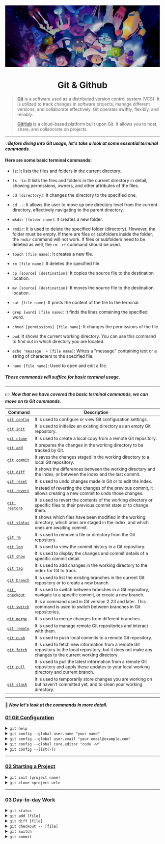 ![git&github](github.jpeg)

<div align="center">
<h1>Git & Github</h1>
</div>

> **<u>Git</u>** is a software used as a distributed version control system (VCS). It is utilized to track changes in software projects, manage different versions, and collaborate effectively. Git operates swiftly, flexibly, and reliably.

> **<u>GitHub</u>** is a cloud-based platform built upon Git. It allows you to host, share, and collaborate on projects.

---

&#128161;_**Before diving into Git usage, let's take a look at some essential terminal commands.**_

#### Here are some basic terminal commands:

- `ls`: It lists the files and folders in the current directory.

- `ls -la`: It lists the files and folders in the current directory in detail, showing permissions, owners, and other attributes of the files.

- `cd [directory]`: It changes the directory to the specified one.

- `cd ..`: It allows the user to move up one directory level from the current directory, effectively navigating to the parent directory.

- `mkdir [folder name]`: It creates a new folder.

- `rmdir`: It is used to delete the specified folder (directory). However, the folder must be empty. If there are files or subfolders inside the folder, the `rmdir` command will not work. If files or subfolders need to be deleted as well, the `rm -rf` command should be used.

- `touch [file name]`: It creates a new file.

- `rm [file name]`: It deletes the specified file.

- `cp [source] [destination]`: It copies the source file to the destination location.

- `mv [source] [destination]`: It moves the source file to the destination location.

- `cat [file name]`: It prints the content of the file to the terminal.

- `grep [word] [file name]`: It finds the lines containing the specified word.

- `chmod [permissions] [file name]`: It changes the permissions of the file.

- `pwd`: It shows the current working directory. You can use this command to find out in which directory you are located.

- `echo 'message' > [file name]`: Writes a "message" containing text or a string of characters to the specified file.

- `nano [file name]`: Used to open and edit a file.

##### These commands will suffice for basic terminal usage.

---

&#128073; _**Now that we have covered the basic terminal commands, we can move on to Git commands.**_

| Command                         | Description                                                                                                                                                  |
| ------------------------------- | ------------------------------------------------------------------------------------------------------------------------------------------------------------ |
| [`git config`](#git_config)     | It is used to configure or view Git configuration settings.                                                                                                  |
| [`git init`](#git_init)         | It is used to initialize an existing directory as an empty Git repository.                                                                                   |
| [`git clone`](#git_clone)       | It is used to create a local copy from a remote Git repository.                                                                                              |
| [`git add`](#git_add)           | It prepares the changes in the working directory to be tracked by Git.                                                                                       |
| [`git commit`](#git_commit)     | It saves the changes staged in the working directory to a local Git repository.                                                                              |
| [`git diff`](#git_diff)         | It shows the differences between the working directory and the index, or between the index and the last commit.                                              |
| [`git reset`](#git_reset)       | It is used to undo changes made in Git or to edit the index.                                                                                                 |
| [`git revert`](#git_revert)     | Instead of reverting the changes of the previous commit, it allows creating a new commit to undo those changes.                                              |
| [`git restore`](#git_restore)   | It is used to revert the contents of the working directory or specific files to their previous commit state or to change them.                               |
| [`git status`](#git_status)     | It shows which files have been modified in the working directory, which ones are staged in the index, and which ones are awaiting commit.                    |
| [`git rm`](#git_rm)             | It is used to remove a file or directory from the Git repository.                                                                                            |
| [`git log`](#git_log)           | It is used to view the commit history in a Git repository.                                                                                                   |
| [`git show`](#git_show)         | It is used to display the changes and commit details of a specific commit detail.                                                                            |
| [`git tag`](#git_tag)           | It is used to add changes in the working directory to the index for Git to track.                                                                            |
| [`git branch`](#git_branch)     | It is used to list the existing branches in the current Git repository or to create a new branch.                                                            |
| [`git checkout`](#git_checkout) | It is used to switch between branches in a Git repository, navigate to a specific commit, or create a new branch.                                            |
| [`git switch`](#git_switch)     | It is a command used in Git version 2.23 and later. This command is used to switch between branches in Git repositories.                                     |
| [`git merge`](#git_merge)       | It is used to merge changes from different branches.                                                                                                         |
| [`git remote`](#git_remote)     | It is used to manage remote Git repositories and interact with them.                                                                                         |
| [`git push`](#git_push)         | It is used to push local commits to a remote Git repository.                                                                                                 |
| [`git fetch`](#git_fetch)       | It is used to fetch new information from a remote Git repository to the local repository, but it does not make any changes to the current working directory. |
| [`git pull`](#git_pull)         | It is used to pull the latest information from a remote Git repository and apply these updates to your local working directory and current branch.           |
| [`git stash`](#git_stash)       | It is used to temporarily store changes you are working on but haven't committed yet, and to clean your working directory.                                   |

---

&#128064; _**Now let's look at the commands in more detail.**_

<h3 id="git_config"><ins>01 Git Configuration</ins></h3>

<details>
  <summary><code>git help</code></summary>
    <ul>
      <blockquote>
        This command typically opens the help documentation related to Git commands. Additionally, you can use <code>git help -a</code> to 
        display an alphabetical list of all Git commands. This provides a quick overview of all Git commands.
      </blockquote>
    </ul>
</details>

<details>
  <summary><code>git config --global user.name "your name"</code></summary>
    <ul>
      <blockquote>
        It is used to configure Git settings. This command is used to set the username and is typically defined as a global setting, meaning 
        the username applies to all Git projects on the system.
      </blockquote>
      <blockquote>
        This setting is important for specifying which user made the changes, especially during commit operations.
      </blockquote>
    </ul>
</details>

<details>
  <summary><code>git config --global user.email "your-email@example.com"</code></summary>
    <ul>
      <blockquote>
        It is used to configure Git settings. This command is used to set the user's email address and is typically defined as a global setting, meaning 
        the email address applies to all Git projects on the system.
      </blockquote>
      <blockquote>
        This setting is important for specifying which user made the changes, especially during commit operations.
      </blockquote>
    </ul>
</details>

<details>
  <summary><code>git config --global core.editor "code -w"</code></summary>
    <ul>
      <blockquote>
        This is used to set the user-defined text editor for Git. In this example, it specifies the use of Visual Studio Code (<code>code</code>), 
        and the <code>-w</code> option ensures that Git waits for the editor to close before proceeding. This means you can continue with commit messages 
        or other editing tasks without waiting for Visual Studio Code to close.
      </blockquote>
    </ul>
</details>

<details>
  <summary><code>git config --list(-l)</code></summary>
    <ul>
      <blockquote>
        Used to list Git configuration settings. This command displays the configuration settings and values used by Git.
      </blockquote>
      <blockquote>
        For example, you can use this command to view the username, email address, color preferences, and other settings defined in the Git configuration. 
        The output is typically in <code>key=value</code> format and includes the configured settings for Git.
      </blockquote>
    </ul>
</details>

---

<h3><ins>02 Starting a Project</ins></h3>

<details>
  <summary><code id="git_init">git init [project name]</code></summary>
    <ul>
      <blockquote>
        Used to initialize an existing directory as a Git repository. If [project name] is specified, a folder with this name is created, 
        and the Git repository is initialized within this folder.
      </blockquote>
<pre><code>mkdir my_project
cd my_project</code></pre>
     <li>
        Now, let's initialize this directory as a Git repository using the <code>git init</code> command:
     </li>
<pre><code>git init</code></pre>
    <li>
        This process turns the current directory into an empty Git repository. You can now track files in this directory, commit changes, and 
        use Git's version control features. If you use <code>git init my_project</code>, a folder named <code>my_project</code> will be created, and 
        the Git repository will be initialized inside that folder.
    </li>
    <li>
        When the <code>git init</code> command is executed, Git initializes the current directory as a Git repository and adds a subdirectory 
        named <code>.git</code>. This subdirectory contains all the information and configuration settings for the Git repository. Therefore, running 
        the <code>git init</code> command creates a Git repository and generates the <code>.git</code> directory that holds all the related information.
    </li>
    <li>
        However, if you want to undo this process and delete the Git repository, simply deleting the <code>.git</code> directory is enough. 
        However, this action is irreversible, and you will lose all history, commit information, branch structures, and other related data. 
        Therefore, you should proceed with caution when deleting the directory.
    </li>
    <li>
        For example, after creating a Git repository, you can follow the steps below to delete the repository (use with caution):
    </li>
<pre><code>rm -rf .git</code></pre>
    <li>
        This command completely deletes the <code>.git</code> directory in the current directory.
    </li>
    <li>
        When the <code>-r (recursive)</code> and <code>-f (force)</code> options are included, it deletes the specified directory, along 
        with all files and subdirectories within it, without prompting for confirmation.
    </li>
   </ul>
</details>

<details>
  <summary><code id="git_clone">git clone &lt;project url&gt;</code></summary>
    <ul>
      <blockquote>
        Used to copy a project from a remote Git repository to a local machine. This command downloads the specified Git repository in 
        its entirety and creates a local copy. The <code>&lt;project url&gt;</code> represents the URL of the Git repository to be cloned.
      </blockquote>
      <li>As an example, to clone a GitHub repo:</li>
<pre><code>git clone https://github.com/user/repo-path.git</code></pre>
      <li>
        This command downloads the specified GitHub repository and creates a folder named <code>repository-name</code> in the current directory, 
        copying the contents into it. This allows you to use the entire project on your local machine and make changes to it.
      </li>
   </ul>
</details>

---

<h3><ins>03 Day-to-day Work</ins></h3>

<details>
  <summary><code id="git_status">git status</code></summary>
    <ul>
      <blockquote>
        Displays the status of files in the working directory and index of a Git repository. This command is used to see which files have 
        been modified, which are staged in the index, and which are waiting to be committed. Here are some example usages of the <code>git status</code> command:
      </blockquote>
      <li>Create a new directory and switch to this directory:</li>
<pre><code>mkdir my_project
cd my_project</code></pre>
      <li>
        Check the directory status using the <code>git status</code> command:
      </li>
<pre><code>git status</code></pre>
      <li>The output will be like this:</li>
<pre><code>fatal: Not a git repository (or any of the parent directories): .git</code></pre>
      <li>
        This output indicates that the directory is not yet a Git repository. Therefore, when the <code>git status</code> command is run, Git reports 
        that no repository has been initialized in the directory and returns an error.
      </li>
      <li>Now, let's create the Git repository:</li>
<pre><code>git init</code></pre>
      <li>Check the directory status using the git status command again:</li>
<pre><code>git status</code></pre>
      <li>The output will be like this:</li>
<pre><code>On branch master
No commits yet
nothing to commit (create/copy files and use "git add" to track)</code></pre>
      <li>This output indicates that the Git repository has been created successfully, but no commits have been made yet and there are no files being tracked.</li>
   </ul>
</details>

<details>
  <summary><code id="git_add">git add [file]</code></summary>
    <ol>
      <blockquote>
        The <code>git add</code> command is used to add changes in the working directory to the staging area for Git to track. Here are some 
        examples of using the <code>git add</code> command:
      </blockquote>
      <li><h4>Staging a Single File:</h4></li>
<pre><code># Create a new file
echo "This is an example file" > file.txt
<br/>
# Add the file to the stage
git add file.txt</code></pre>
      <small>In this example, a file named <code>file.txt</code> was created in the working directory and added to the staging area using the <code>git add</code> command</small>
      <li><h4>Staging Multiple Files:</h4></li>
<pre><code># Create new files
echo "hello world 1" > file1.txt
echo "hello world 2" > file2.txt
<br/>
# Add all files to stage
git add file1.txt file2.txt</code></pre>
    <small>In this example, we added multiple files to the stage at once.</small>
    <li><h4>Staging All Changes:</h4></li>
<pre><code># Add all changes in the working directory to the staging area
git add .</code></pre>
    <small>In this example, the <code>.</code> (dot) represents all changes in the working directory. The <code>git add .</code> command stages all files.</small>
      <li><h4>Staging Files of a Specific Type:</h4></li>
<pre><code># Only add files with .txt extension to stage
git add *.txt</code></pre>
    <small>In this example, we only include files with the <code>.txt</code> extension.</small>
    <li><h4>Unstaging Changes:</h4></li>
<pre><code># Unstage a file from the staging area
git reset file.txt</code></pre>
    <small>In this example, we are unstageing the file <code>file.txt</code> that we previously added to the staging area.</small>
   </ol>
</details>

<details>
  <summary><code id="git_diff">git diff [file]</code></summary>
    <ol>
      <blockquote>
        The <code>git diff [file]</code> command is used to show changes in a Git repository. This command is useful for comparing differences between commits, 
        branches, or file versions. Here are the basic usages and examples of the <code>git diff</code> command:
      </blockquote>
      <li><h4>Showing Differences Between the Working Directory and the Staging Area:</h4></li>
<pre><code>git diff</code></pre>
      <small>This command shows changes that have not yet been added to the Staging Area.</small>
      <li><h4>Showing Differences Between the Staging Area and the Last Commit:</h4></li>
<pre><code>git diff --cached</code></pre>
    <small>This command compares the changes in the Staging Area with the last commit.</small>
    <li><h4>Showing Differences Between Two Specific Commits:</h4></li>
<pre><code># git diff commit_id1 commit_id2
git diff abc def</code></pre>
    <small>This command shows the differences between <code>abc</code> and <code>def</code> commits</small>
      <li><h4>Showing Changes in a Specific File:</h4></li>
<pre><code># git diff file_name
git diff app.js</code></pre>
    <small>This command shows changes in the app.js file.</small>
    <li><h4>Showing Differences Between a Specific Commit and the Current State:</h4></li>
<pre><code># git diff commit_id
git dif abc</code></pre>
    <small>This command shows the differences between the <code>abc</code> commit and the current status.</small>
    <li><h4>Showing Differences Between a Different Branch and the Current State:</h4></li>
<pre><code># git diff other_branch_name
git dif feature-branch</code></pre>
    <small>This command shows the differences between the feature-branch branch and the current state.</small>
   </ol>
</details>

<details>
  <summary><code id="git_checkout">git checkout -- [file]</code></summary>
    <ol>
      <blockquote>
        The <code>git checkout</code> command is used to switch between branches, view commits, create new branches, and revert files in the working 
        directory within a Git repository. However, starting from Git 2.23, the <code>git switch</code> and <code>git restore</code> commands have taken over some 
        of the responsibilities of <code>git checkout</code>. Here are the basic uses of the <code>git checkout</code> command:
      </blockquote>
      <li><h4>Changing Branch:</h4></li>
<pre><code># git checkout branch_name
git checkout main</code></pre>
      <small>This command switches to the <code>main</code> branch.</small>
      <li><h4>Creating a New Branch and Changing:</h4></li>
<pre><code># git checkout -b new_branch_name
git checkout -b feature-xyz</code></pre>
    <small>This command creates a new branch named <code>feature-xyz</code> and automatically switches to this branch.</small>
    <li><h4>Reverting Files to a Specific Commit or Branch State:</h4></li>
<pre><code># git checkout -- file_name
git checkout -- index.html</code></pre>
    <small>This command rolls the <code>index.html</code> file back to its last commit state.</small>
    <li><h4>Going to a Specific Commit:</h4></li>
<pre><code># git checkout commit_id
git checkout abc123</code></pre>
    <small>This command is used to go to the <code>abc123</code> commit id.</small>
    <li><h4>Viewing the State of a Specific Commit on a Specific Branch:</h4></li>
<pre><code># git checkout branch_name -- file_name
git checkout main -- index.html</code></pre>
    <small>This command puts the <code>index.html</code> file of the <code>main</code> branch into a specific commit state.</small>
   </ol>
</details>

<details>
  <summary><code id="git_switch">git switch</code></summary>
    <ol>
      <blockquote>
        The <code>git switch</code> command, introduced in Git version 2.23, is designed for switching between branches. This command allows you to 
        move from the current branch to another branch. It replaces the <code>git checkout</code> command for branch switching, providing a safer and 
        more explicit tool. Here are the basic usages and examples of the <code>git switch</code> command:
      </blockquote>
      <li><h4>Switching to Branch:</h4></li>
<pre><code># git switch branch_name
git switch feature-branch</code></pre>
      <small>This command switches to the branch named <code>feature-branch</code>.</small>
      <li><h4>Creating and Switching to a Branch:</h4></li>
<pre><code># git switch -c new_branch_name
git switch -c new-feature</code></pre>
    <small>This command creates a new branch named <code>new-feature</code> and switches to this branch.</small>
    <li><h4>Match and Switch to a Remote Branch with the Current Branch:</h4></li>
<pre><code># git switch --track remote_repo_name/remote_branch_name
git switch --track origin/main</code></pre>
    <small>This command matches the current branch with a branch in the remote repository and switches to this branch.</small>
    <li><h4>Saving Changes Before Switching Branches:</h4></li>
<pre><code># git switch -c new_branch_name --discard-changes
git switch -c new-feature --discard-changes</code></pre>
    <small>This command creates a new branch named <code>new-feature</code>, but does not save changes to the existing branch.</small>
   </ol>
</details>

<details>
  <summary><code id="git_commit">git commit</code></summary>
    <ol>
      <blockquote>
        The <code>git commit</code> command is used to permanently save changes in your working directory. Here are the basic uses and some examples 
        of the <code>git commit</code> command:
      </blockquote>
      <li><h4>Basic Commit Process:</h4></li>
<pre><code># git commit -m "Commit Description"
git commit -m "Update homepage design"</code></pre>
      <small>The <code>git commit</code> command allows you to permanently save changes that are staged (in the Staging Area).</small>
      <small>When used with the <code>-m</code> parameter, you can add a commit message. The message is important for describing the changes you have made.</small>
      <li><h4>Committing All Files in the Staging Area:</h4></li>
<pre><code>git commit -a -m "Update all files"</code></pre>
    <small>If you want to commit all changes in the Staging Area, you can use the <code>-a</code> (all) parameter. This commits all changes 
    to tracked files without needing to explicitly stage them.</small>
    <small>However, be cautious when using this method, as it does not include untracked new files in the commit.</small>
    <li><h4>Editing Changes:</h4></li>
<pre><code>git commit --amend -m "fix: Commit Description"</code></pre>
    <small>If you notice an error in your last commit or need to change the commit message, you can use the <code>--amend</code> parameter.</small>
    <small>This command updates your most recent commit.</small>
   </ol>
</details>
